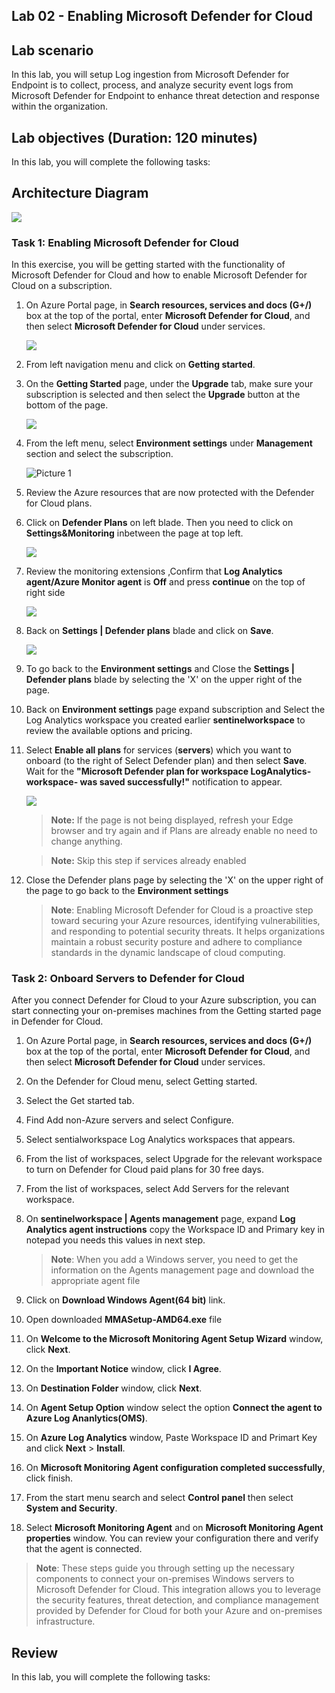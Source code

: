 ## Lab 02 - Enabling Microsoft Defender for Cloud

## Lab scenario
In this lab, you will setup Log ingestion from Microsoft Defender for Endpoint is to collect, process, and analyze security event logs from Microsoft Defender for Endpoint to enhance threat detection and response within the organization.

## Lab objectives (Duration: 120 minutes)

In this lab, you will complete the following tasks:


## Architecture Diagram

![](../media/Lab-2%20arch1.JPG)


### Task 1: Enabling Microsoft Defender for Cloud
In this exercise, you will be getting started with the functionality of Microsoft Defender for Cloud and how to enable Microsoft Defender for Cloud on a subscription.

1.  On Azure Portal page, in **Search resources, services and docs (G+/)** box at the top of the portal, enter **Microsoft Defender for Cloud**, and then select **Microsoft Defender for Cloud** under services.

    ![](../media/image1.png)

1. From left navigation menu and click on **Getting started**.

1. On the **Getting Started** page, under the **Upgrade** tab, make sure your subscription is selected and then select the **Upgrade** button at the bottom of the page.

    ![](../media/image_60.png)

1. From the left menu, select **Environment settings** under **Management** section and select the subscription.

     ![Picture 1](../media/image_50.png)

1. Review the Azure resources that are now protected with the Defender for Cloud plans.


1. Click on **Defender Plans** on left blade. Then you need to click on **Settings&Monitoring** inbetween the page at top left.

    ![](../media/image_49.png)

1. Review the monitoring extensions ,Confirm that **Log Analytics agent/Azure Monitor agent** is **Off**  and press **continue** on the top of right side
   
   ![](../media/image4-lab2.png)
    
1. Back on **Settings | Defender plans** blade and click on **Save**.

    ![](../media/image5-lab2.png)

1. To go back to the **Environment settings** and  Close the **Settings | Defender plans** blade by selecting the 'X' on the upper right of the page.

1. Back on **Environment settings** page expand subscription and Select the Log Analytics workspace you created earlier **sentinelworkspace** to review the available options and pricing.

1. Select **Enable all plans** for  services (**servers**) which you want to onboard (to the right of Select Defender plan) and then select **Save**. Wait for the **"Microsoft Defender plan for workspace LogAnalytics-workspace- was saved successfully!"** notification to appear.

   ![](../media/image_4.png)

   >**Note:** If the page is not being displayed, refresh your Edge browser and try again and if Plans are already enable no need to change anything.
   
   >**Note:** Skip this step if services already enabled
   
1. Close the Defender plans page by selecting the 'X' on the upper right of the page to go back to the **Environment settings**


   >**Note**: Enabling Microsoft Defender for Cloud is a proactive step toward securing your Azure resources, identifying vulnerabilities, and responding to potential security threats. It helps organizations maintain a robust security posture and adhere to compliance standards in the dynamic landscape of cloud computing.

### Task 2: Onboard Servers to Defender for Cloud  
After you connect Defender for Cloud to your Azure subscription, you can start connecting your on-premises machines from the Getting started page in Defender for Cloud.

1.  On Azure Portal page, in **Search resources, services and docs (G+/)** box at the top of the portal, enter **Microsoft Defender for Cloud**, and then select **Microsoft Defender for Cloud** under services.

1. On the Defender for Cloud menu, select Getting started.

1. Select the Get started tab.

1. Find Add non-Azure servers and select Configure.

1. Select sentialworkspace Log Analytics workspaces that appears.

1. From the list of workspaces, select Upgrade for the relevant workspace to turn on Defender for Cloud paid plans for 30 free days.

1. From the list of workspaces, select Add Servers for the relevant workspace.

1. On **sentinelworkspace | Agents management** page, expand **Log Analytics agent instructions** copy the Workspace ID and Primary key in notepad you needs this values in next step.

   >**Note**: When you add a Windows server, you need to get the information on the Agents management page and download the appropriate agent file

1. Click on **Download Windows Agent(64 bit)** link.

1. Open downloaded **MMASetup-AMD64.exe** file

1. On **Welcome to the Microsoft Monitoring Agent Setup Wizard** window, click **Next**.

1. On the **Important Notice** window, click **I Agree**.

1. On **Destination Folder** window, click **Next**.

1. On **Agent Setup Option** window select the option **Connect the agent to Azure Log Ananlytics(OMS)**.

1. On **Azure Log Analytics** window, Paste Workspace ID and Primart Key and click **Next** > **Install**.

1. On **Microsoft Monitoring Agent configuration completed successfully**, click finish.

1. From the start menu  search and select **Control panel** then select **System and Security**.

1. Select **Microsoft Monitoring Agent** and on **Microsoft Monitoring Agent properties** window. You can review your configuration there and verify that the agent is connected.

>**Note**: These steps guide you through setting up the necessary components to connect your on-premises Windows servers to Microsoft Defender for Cloud. This integration allows you to leverage the security features, threat detection, and compliance management provided by Defender for Cloud for both your Azure and on-premises infrastructure.

## Review
In this lab, you will complete the following tasks:
